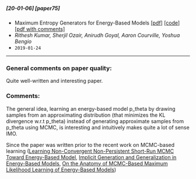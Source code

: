 ##### [20-01-06] [paper75]
- Maximum Entropy Generators for Energy-Based Models [[pdf]](https://arxiv.org/abs/1901.08508) [[code]](https://github.com/ritheshkumar95/energy_based_generative_models) [[pdf with comments]](https://github.com/fregu856/papers/blob/master/commented_pdfs/Maximum%20Entropy%20Generators%20for%20Energy-Based%20Models.pdf)
- *Rithesh Kumar, Sherjil Ozair, Anirudh Goyal, Aaron Courville, Yoshua Bengio*
- `2019-01-24`

****

### General comments on paper quality:
Quite well-written and interesting paper.

### Comments:
The general idea, learning an energy-based model p_theta by drawing samples from an approximating distribution (that minimizes the KL divergence w.r.t p_theta) instead of generating approximate samples from p_theta using MCMC, is interesting and intuitively makes quite a lot of sense IMO. 

Since the paper was written prior to the recent work on MCMC-based learning ([Learning Non-Convergent Non-Persistent Short-Run MCMC Toward Energy-Based Model](https://github.com/fregu856/papers/blob/master/summaries/Learning%20Non-Convergent%20Non-Persistent%20Short-Run%20MCMC%20Toward%20Energy-Based%20Model.md), [Implicit Generation and Generalization in Energy-Based Models](https://github.com/fregu856/papers/blob/master/summaries/Implicit%20Generation%20and%20Generalization%20in%20Energy-Based%20Models.md), [On the Anatomy of MCMC-Based Maximum Likelihood Learning of Energy-Based Models](https://github.com/fregu856/papers/blob/master/summaries/On%20the%20Anatomy%20of%20MCMC-Based%20Maximum%20Likelihood%20Learning%20of%20Energy-Based%20Models.md))
